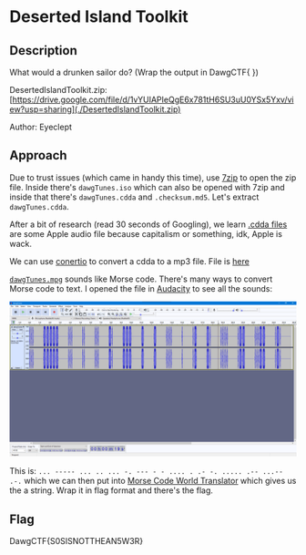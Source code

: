 # Deserted Island Toolkit

## Description

What would a drunken sailor do? (Wrap the output in DawgCTF{ })

DesertedIslandToolkit.zip: [https://drive.google.com/file/d/1vYUIAPIeQgE6x781tH6SU3uU0YSx5Yxv/view?usp=sharing](./DesertedIslandToolkit.zip)

Author: Eyeclept

## Approach

Due to trust issues (which came in handy this time), use [7zip](https://www.7-zip.org/) to open the zip file. Inside there's `dawgTunes.iso` which can also be opened with 7zip and inside that there's `dawgTunes.cdda` and `.checksum.md5`. Let's extract `dawgTunes.cdda`.

After a bit of research (read 30 seconds of Googling), we learn [.cdda files](https://www.lifewire.com/cdda-file-2620184) are some Apple audio file because capitalism or something, idk, Apple is wack.

We can use [conertio](https://convertio.co/cdda-mp3/) to convert a cdda to a mp3 file. File is [here](./dawgTunes.mp3)

[`dawgTunes.mpg`](./dawgTunes.mp3) sounds like Morse code. There's many ways to convert Morse code to text. I opened the file in [Audacity](https://www.audacityteam.org/) to see all the sounds:

![dawgTunes](./dawgTunes.png)

This is: `... ----- ... .. ... -. --- - - .... . .- -. ..... .-- ...-- .-.` which we can then put into [Morse Code World Translator](https://morsecode.world/international/translator.html) which gives us the a string. Wrap it in flag format and there's the flag.

## Flag

DawgCTF{S0SISNOTTHEAN5W3R}